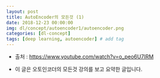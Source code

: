 ```yaml
---
layout: post
title: AutoEncoder의 모든것 (1)
date: 2018-12-23 00:00:00
img: dl/concept/autoencoder1/autoencoder.png
categories: [dl-concept] 
tags: [deep learning, autoencoder] # add tag
---
```


+ 출처 : https://www.youtube.com/watch?v=o_peo6U7IRM

+ 이 글은 오토인코더의 모든것 강의를 보고 요약한 글입니다.


